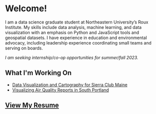 # Welcome!
I am a data science graduate student at Northeastern University’s Roux Institute. My skills include data analysis, machine learning, and data visualization with an emphasis on Python and JavaScript tools and geospatial datasets. I have experience in education and environmental advocacy, including leadership experience coordinating small teams and serving on boards.

*I am seeking internship/co-op opportunities for summer/fall 2023.*

## What I'm Working On

- [Data Visualization and Cartography for Sierra Club Maine](https://philipmathieu.github.io/scme/)
- [Visualizing Air Quality Reports in South Portland](https://cs7290.github.io/stinky/)

## [View My Resume](./Philip%20Mathieu%20-%20Resume%20CV%202022.pdf)
